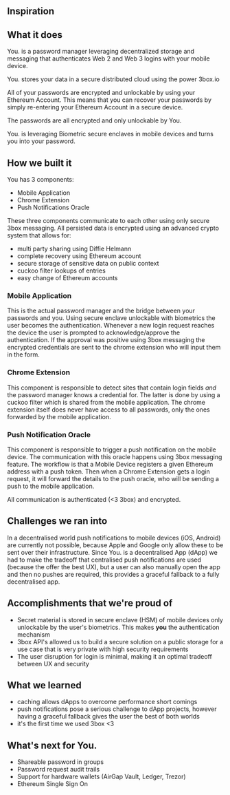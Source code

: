 ## Inspiration

## What it does
You. is a password manager leveraging decentralized storage and messaging that authenticates Web 2 and Web 3 logins with your mobile device.

You. stores your data in a secure distributed cloud using the power 3box.io

All of your passwords are encrypted and unlockable by using your Ethereum Account. This means that you can recover your passwords by simply re-entering your Ethereum Account in a secure device.

The passwords are all encrypted and only unlockable by You.

You. is leveraging Biometric secure enclaves in mobile devices and turns you into your password.

## How we built it

You has 3 components:

- Mobile Application
- Chrome Extension
- Push Notifications Oracle

These three components communicate to each other using only secure 3box messaging. All persisted data is encrypted using an advanced crypto system that allows for:

- multi party sharing using Diffie Helmann
- complete recovery using Ethereum account
- secure storage of sensitive data on public context
- cuckoo filter lookups of entries
- easy change of Ethereum accounts

### Mobile Application

This is the actual password manager and the bridge between your passwords and you. Using secure enclave unlockable with biometrics the user becomes the authentication. Whenever a new login request reaches the device the user is prompted to acknowledge/approve the authentication. If the approval was positive using 3box messaging the encrypted credentials are sent to the chrome extension who will input them in the form.

### Chrome Extension

This component is responsible to detect sites that contain login fields _and_ the password manager knows a credential for. The latter is done by using a cuckoo filter which is shared from the mobile application. The chrome extension itself does never have access to all passwords, only the ones forwarded by the mobile application.

### Push Notification Oracle

This component is responsible to trigger a push notification on the mobile device. The communication with this oracle happens using 3box messaging feature. The workflow is that a Mobile Device registers a given Ethereum address with a push token. Then when a Chrome Extension gets a login request, it will forward the details to the push oracle, who will be sending a push to the mobile application.

All communication is authenticated (<3 3box) and encrypted.

## Challenges we ran into

In a decentralised world push notifications to mobile devices (iOS, Android) are currently not possible, because Apple and Google only allow these to be sent over their infrastructure. Since You. is a decentralised App (dApp) we had to make the tradeoff that centralised push notifications are used (because the offer the best UX), but a user can also manually open the app and then no pushes are required, this provides a graceful fallback to a fully decentralised app.  

## Accomplishments that we're proud of

- Secret material is stored in secure enclave (HSM) of mobile devices only unlockable by the user's biometrics. This makes **you** the authentication mechanism
- 3box API's allowed us to build a secure solution on a public storage for a use case that is very private with high security requirements
- The user disruption for login is minimal, making it an optimal tradeoff between UX and security 

## What we learned

- caching allows dApps to overcome performance short comings
- push notifications pose a serious challenge to dApp projects, however having a graceful fallback gives the user the best of both worlds
- it's the first time we used 3box <3

## What's next for You.

- Shareable password in groups
- Password request audit trails
- Support for hardware wallets (AirGap Vault, Ledger, Trezor)
- Ethereum Single Sign On



